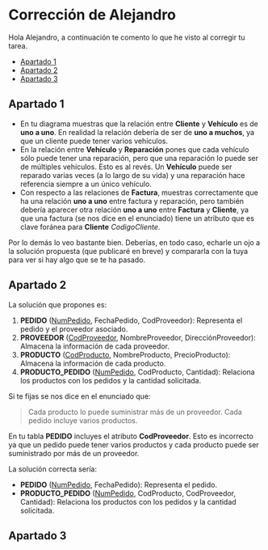 # Corrección de Alejandro

Hola Alejandro, a continuación te comento lo que he visto al corregir tu tarea.

<!-- toc -->

* [Apartado 1](#apartado-1)
* [Apartado 2](#apartado-2)
* [Apartado 3](#apartado-3)

<!-- tocstop -->

## Apartado 1

* En tu diagrama muestras que la relación entre **Cliente** y **Vehículo** es de **uno a uno**. En realidad la relación debería de ser de **uno a muchos**, ya que un cliente puede tener varios vehículos.
* En la relación entre **Vehículo** y **Reparación** pones que cada vehículo sólo puede tener una reparación, pero que una reparación lo puede ser de múltiples vehículos. Esto es al revés. Un **Vehículo** puede ser reparado varias veces (a lo largo de su vida) y una reparación hace referencia siempre a un único vehículo.
* Con respecto a las relaciones de **Factura**, muestras correctamente que ha una relación **uno a uno** entre factura y reparación, pero también debería aparecer otra relación  **uno a uno** entre **Factura** y **Cliente**, ya que una factura (se nos dice en el enunciado) tiene un atributo que es clave foránea para **Cliente** _CodigoCliente_.

Por lo demás lo veo bastante bien. Deberías, en todo caso, echarle un ojo a la solución propuesta (que publicaré en breve) y compararla con la tuya para ver si hay algo que se te ha pasado.

## Apartado 2

La solución que propones es:

1. **PEDIDO** (<ins>NumPedido</ins>, FechaPedido, CodProveedor): Representa el pedido y el proveedor asociado.
2. **PROVEEDOR** (<ins>CodProveedor</ins>, NombreProveedor, DirecciónProveedor): Almacena la información de cada proveedor.
3. **PRODUCTO** (<ins>CodProducto</ins>, NombreProducto, PrecioProducto): Almacena la información de cada producto.
4. **PRODUCTO_PEDIDO** (<ins>NumPedido</ins>, CodProducto, Cantidad): Relaciona los productos con los pedidos y la cantidad solicitada.

Si te fijas se nos dice en el enunciado que:

> Cada producto lo puede suministrar más de un proveedor.
> Cada pedido incluye varios productos.

En tu tabla **PEDIDO** incluyes el atributo **CodProveedor**. Esto es incorrecto ya que un pedido puede tener varios productos y cada producto puede ser suministrado por más de un proveedor.

La solución correcta sería:

* **PEDIDO** (<ins>NumPedido</ins>, FechaPedido): Representa el pedido.
* **PRODUCTO_PEDIDO** (<ins>NumPedido</ins>, CodProducto, CodProveedor, Cantidad): Relaciona los productos con los pedidos y la cantidad solicitada.

## Apartado 3
